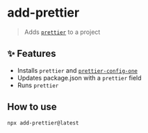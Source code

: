 # add-prettier

> Adds [`prettier`](https://github.com/prettier/prettier) to a project

## :sparkles: Features

- Installs `prettier` and [`prettier-config-one`](https://github.com/sajmoni/prettier-config-one)
- Updates package.json with a `prettier` field
- Runs `prettier`

## How to use

```sh
npx add-prettier@latest
```
